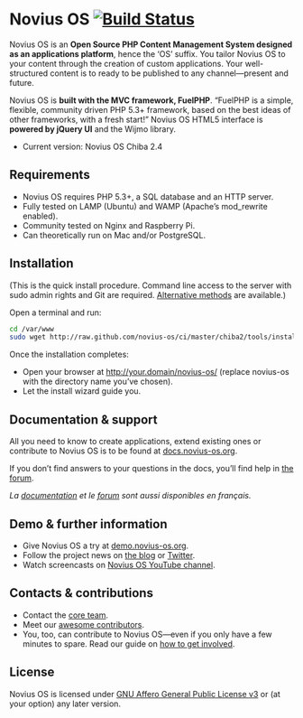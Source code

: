 # Novius OS [![Build Status](https://travis-ci.org/novius-os/novius-os.png?branch=master/chiba2)](https://travis-ci.org/novius-os/novius-os)

Novius OS is an **Open Source PHP Content Management System designed as an applications platform**, hence the ‘OS’ suffix. You tailor Novius OS to your content through the creation of custom applications. Your well-structured content is to ready to be published to any channel—present and future.

Novius OS is **built with the MVC framework, FuelPHP**. “FuelPHP is a simple, flexible, community driven PHP 5.3+ framework, based on the best ideas of other frameworks, with a fresh start!” Novius OS HTML5 interface is **powered by jQuery UI** and the Wijmo library.

* Current version: Novius OS Chiba 2.4

## Requirements

* Novius OS requires PHP 5.3+, a SQL database and an HTTP server.
* Fully tested on LAMP (Ubuntu) and WAMP (Apache’s mod_rewrite enabled).
* Community tested on Nginx and Raspberry Pi.
* Can theoretically run on Mac and/or PostgreSQL.

## Installation

(This is the quick install procedure. Command line access to the server with sudo admin rights
and Git are required. [Alternative methods](http://docs.novius-os.org/en/chiba.2/install/install.html) are available.)

Open a terminal and run:
```bash
cd /var/www
sudo wget http://raw.github.com/novius-os/ci/master/chiba2/tools/install.sh && sh install.sh
```

Once the installation completes:
* Open your browser at http://your.domain/novius-os/ (replace novius-os with the directory name you’ve chosen).
* Let the install wizard guide you.

## Documentation & support

All you need to know to create applications, extend existing ones or contribute to Novius OS is to be found at [docs.novius-os.org](http://docs.novius-os.org).

If you don’t find answers to your questions in the docs, you’ll find help in [the forum](http://forums.novius-os.org/en).

_La [documentation](http://docs-fr.novius-os.org) et le [forum](http://forums.novius-os.org) sont aussi disponibles en français._

## Demo & further information

* Give Novius OS a try at [demo.novius-os.org](http://demo.novius-os.org/admin).
* Follow the project news on [the blog](http://community.novius-os.org) or [Twitter](http://twitter.com/NoviusOS).
* Watch screencasts on [Novius OS YouTube channel](http://www.youtube.com/NoviusOS).

## Contacts & contributions

* Contact the [core team](http://community.novius-os.org/more-info/contacts/team-credits.html).
* Meet our [awesome contributors](http://community.novius-os.org/Get-involved/our-awesome-contributors.html).
* You, too, can contribute to Novius OS—even if you only have a few minutes to spare. Read our guide on [how to get involved](http://community.novius-os.org/Get-involved/how-to-get-involved.html).

## License

Novius OS is licensed under [GNU Affero General Public License v3](http://www.gnu.org/licenses/agpl-3.0.html) or (at your option) any later version.